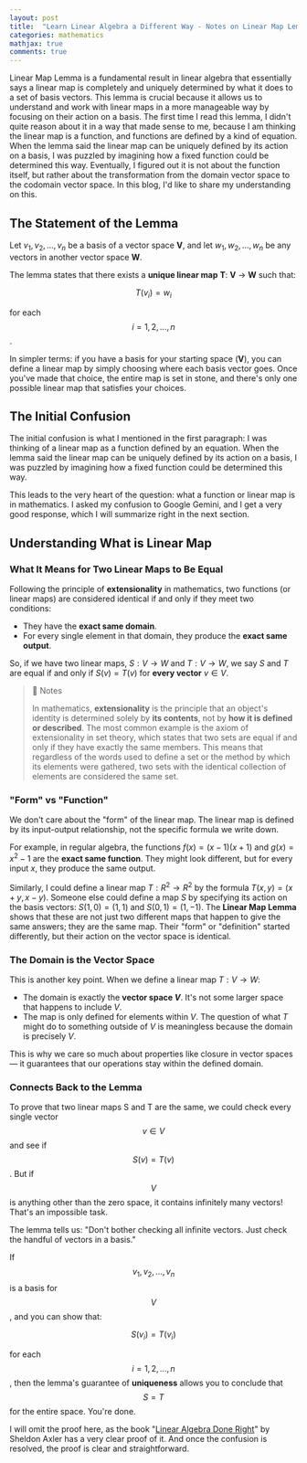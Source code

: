 ```yaml
---
layout: post
title:  "Learn Linear Algebra a Different Way - Notes on Linear Map Lemma"
categories: mathematics
mathjax: true
comments: true
---
```


Linear Map Lemma is a fundamental result in linear algebra that essentially says a linear map is completely and uniquely determined by what it does to a set of basis vectors. This lemma is crucial because it allows us to understand and work with linear maps in a more manageable way by focusing on their action on a basis. The first time I read this lemma, I didn't quite reason about it in a way that made sense to me, because I am thinking the linear map is a function, and functions are defined by a kind of equation. When the lemma said the linear map can be uniquely defined by its action on a basis, I was puzzled by imagining how a fixed function could be determined this way. Eventually, I figured out it is not about the function itself, but rather about the transformation from the domain vector space to the codomain vector space. In this blog, I'd like to share my understanding on this.

## The Statement of the Lemma
Let ${v_1, v_2, ..., v_n}$ be a basis of a vector space **V**, and let ${w_1, w_2, ..., w_n}$ be any vectors in another vector space **W**.

The lemma states that there exists a **unique linear map** **T**: **V** → **W** such that:

$$T(v_i) = w_i$$

for each $$i = 1, 2, ..., n$$.

In simpler terms: if you have a basis for your starting space (**V**), you can define a linear map by simply choosing where each basis vector goes. Once you've made that choice, the entire map is set in stone, and there's only one possible linear map that satisfies your choices.

## The Initial Confusion
The initial confusion is what I mentioned in the first paragraph: I was thinking of a linear map as a function defined by an equation. When the lemma said the linear map can be uniquely defined by its action on a basis, I was puzzled by imagining how a fixed function could be determined this way.

This leads to the very heart of the question: what a function or linear map is in mathematics. I asked my confusion to Google Gemini, and I get a very good response, which I will summarize right in the next section.

## Understanding What is Linear Map
### What It Means for Two Linear Maps to Be Equal
Following the principle of **extensionality** in mathematics, two functions (or linear maps) are considered identical if and only if they meet two conditions:
* They have the **exact same domain**.
* For every single element in that domain, they produce the **exact same output**.

So, if we have two linear maps, $S: V \to W$ and $T: V \to W$, we say $S$ and $T$ are equal if and only if $S(v) = T(v)$ for **every vector** $v \in V$.

> 📝 Notes
>
> In mathematics, **extensionality** is the principle that an object's identity is determined solely by **its contents**, not by **how it is defined or described**. The most common example is the axiom of extensionality in set theory, which states that two sets are equal if and only if they have exactly the same members. This means that regardless of the words used to define a set or the method by which its elements were gathered, two sets with the identical collection of elements are considered the same set.

### "Form" vs "Function"
We don't care about the "form" of the linear map. The linear map is defined by its input-output relationship, not the specific formula we write down.

For example, in regular algebra, the functions $f(x)=(x−1)(x+1)$ and $g(x)=x^2−1$ are the **exact same function**. They might look different, but for every input $x$, they produce the same output.

Similarly, I could define a linear map $T:R^2 \to R^2$ by the formula $T(x,y)=(x+y,x−y)$. Someone else could define a map $S$ by specifying its action on the basis vectors: $S(1,0)=(1,1)$ and $S(0,1)=(1,−1)$. The **Linear Map Lemma** shows that these are not just two different maps that happen to give the same answers; they are the same map. Their "form" or "definition" started differently, but their action on the vector space is identical.

### The Domain is the Vector Space
This is another key point. When we define a linear map $T:V \to W$:
* The domain is exactly the **vector space $V$**. It's not some larger space that happens to include $V$.
* The map is only defined for elements within $V$. The question of what $T$ might do to something outside of $V$ is meaningless because the domain is precisely $V$.

This is why we care so much about properties like closure in vector spaces — it guarantees that our operations stay within the defined domain.

### Connects Back to the Lemma
To prove that two linear maps S and T are the same, we could check every single vector $$v \in V$$ and see if $$S(v)=T(v)$$. But if $$V$$ is anything other than the zero space, it contains infinitely many vectors! That's an impossible task.

The lemma tells us: "Don't bother checking all infinite vectors. Just check the handful of vectors in a basis."

If $$v_1, v_2, \ldots, v_n$$ is a basis for $$V$$, and you can show that:

$$S(v_i) = T(v_i)$$

for each $$i = 1, 2, \ldots, n$$, then the lemma's guarantee of **uniqueness** allows you to conclude that $$S = T$$ for the entire space. You're done.

I will omit the proof here, as the book "[Linear Algebra Done Right](https://linear.axler.net/LADR4e.pdf)" by Sheldon Axler has a very clear proof of it. And once the confusion is resolved, the proof is clear and straightforward.